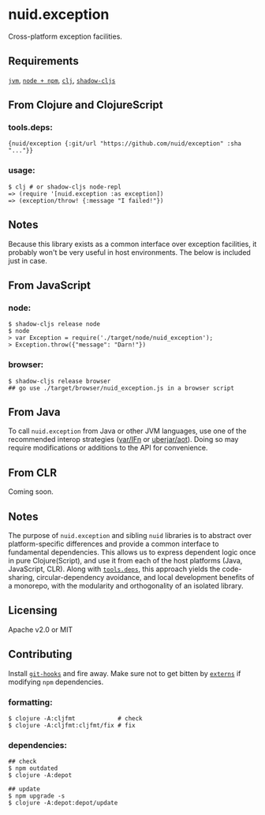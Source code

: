# nuid.exception

Cross-platform exception facilities.

## Requirements

[`jvm`](https://www.java.com/en/download/), [`node + npm`](https://nodejs.org/en/download/), [`clj`](https://clojure.org/guides/getting_started), [`shadow-cljs`](https://shadow-cljs.github.io/docs/UsersGuide.html#_installation)

## From Clojure and ClojureScript

### tools.deps:

`{nuid/exception {:git/url "https://github.com/nuid/exception" :sha "..."}}`

### usage:

```
$ clj # or shadow-cljs node-repl
=> (require '[nuid.exception :as exception])
=> (exception/throw! {:message "I failed!"})
```

## Notes

Because this library exists as a common interface over exception facilities, it probably won't be very useful in host environments. The below is included just in case.

## From JavaScript

### node:

```
$ shadow-cljs release node
$ node
> var Exception = require('./target/node/nuid_exception');
> Exception.throw({"message": "Darn!"})
```

### browser:

```
$ shadow-cljs release browser
## go use ./target/browser/nuid_exception.js in a browser script
```

## From Java

To call `nuid.exception` from Java or other JVM languages, use one of the recommended interop strategies ([var/IFn](https://clojure.org/reference/java_interop#_calling_clojure_from_java) or [uberjar/aot](https://push-language.hampshire.edu/t/calling-clojure-code-from-java/865)). Doing so may require modifications or additions to the API for convenience.

## From CLR

Coming soon.

## Notes

The purpose of `nuid.exception` and sibling `nuid` libraries is to abstract over platform-specific differences and provide a common interface to fundamental dependencies. This allows us to express dependent logic once in pure Clojure(Script), and use it from each of the host platforms (Java, JavaScript, CLR). Along with [`tools.deps`](https://clojure.org/guides/deps_and_cli), this approach yields the code-sharing, circular-dependency avoidance, and local development benefits of a monorepo, with the modularity and orthogonality of an isolated library.

## Licensing

Apache v2.0 or MIT

## Contributing

Install [`git-hooks`](https://github.com/icefox/git-hooks) and fire away. Make sure not to get bitten by [`externs`](https://clojurescript.org/guides/externs) if modifying `npm` dependencies.

### formatting:

```
$ clojure -A:cljfmt            # check
$ clojure -A:cljfmt:cljfmt/fix # fix
```

### dependencies:

```
## check
$ npm outdated 
$ clojure -A:depot

## update
$ npm upgrade -s
$ clojure -A:depot:depot/update
```
